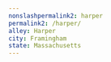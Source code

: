 ```yaml
---
﻿nonslashpermalink2: harper
permalink2: /harper/
alley: Harper
city: Framingham
state: Massachusetts
---
```

